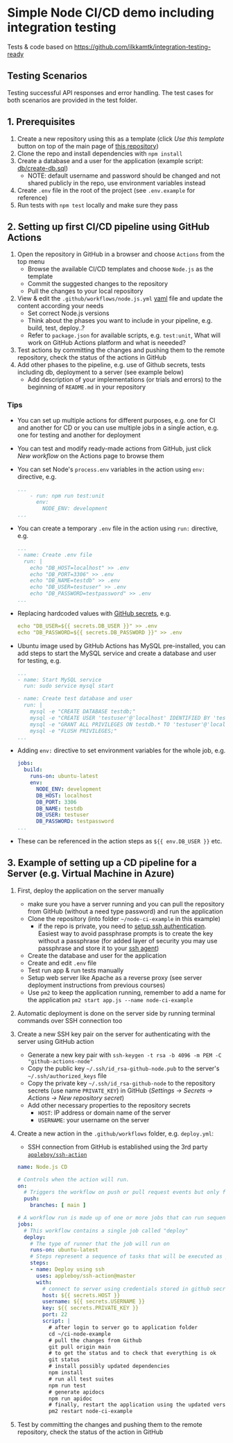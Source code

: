 # Simple Node CI/CD demo including integration testing

Tests & code based on <https://github.com/ilkkamtk/integration-testing-ready>

## Testing Scenarios

Testing successful API responses and error handling. The test cases for both scenarios are provided in the test folder.

## 1. Prerequisites

1. Create a new repository using this as a template (click _Use this template_ button on top of the main page of [this repository](https://github.com/mattpe/node-ci-intro))
1. Clone the repo and install dependencies with `npm install`
1. Create a database and a user for the application (example script: [db/create-db.sql](./db/create-db.sql))
    - NOTE: default username and password should be changed and not shared publicly in the repo, use environment variables instead
1. Create `.env` file in the root of the project (see `.env.example` for reference)
1. Run tests with `npm test` locally and make sure they pass

## 2. Setting up first CI/CD pipeline using GitHub Actions

1. Open the repository in GitHub in a browser and choose `Actions` from the top menu
   - Browse the available CI/CD templates and choose `Node.js` as the template
   - Commit the suggested changes to the repository
   - Pull the changes to your local repository
1. View & edit the `.github/workflows/node.js.yml` [yaml](https://yaml.org/) file and update the content according your needs
   - Set correct Node.js versions
   - Think about the phases you want to include in your pipeline, e.g. build, test, deploy..?
   - Refer to `package.json` for available scripts, e.g. `test:unit`, What will work on GitHub Actions platform and what is neeeded?
1. Test actions by committing the changes and pushing them to the remote repository, check the status of the actions in GitHub
1. Add other phases to the pipeline, e.g. use of Github secrets, tests including db,  deployment to a server (see example below)
   - Add description of your implementations (or trials and errors) to the beginning of `README.md` in your repository

### Tips

- You can set up multiple actions for different purposes, e.g. one for CI and another for CD or you can use multiple jobs in a single action, e.g. one for testing and another for deployment
- You can test and modify ready-made actions from GitHub, just click _New workflow_ on the Actions page to browse them
- You can set Node's `process.env` variables in the action using `env:` directive, e.g.

    ```yaml
    ...
        - run: npm run test:unit
          env:
            NODE_ENV: development
    ...
    ```

- You can create a temporary `.env` file in the action using `run:` directive, e.g.

    ```yaml
    ...
    - name: Create .env file
      run: |
        echo "DB_HOST=localhost" >> .env
        echo "DB_PORT=3306" >> .env
        echo "DB_NAME=testdb" >> .env
        echo "DB_USER=testuser" >> .env
        echo "DB_PASSWORD=testpassword" >> .env
    ...
    ```

- Replacing hardcoded values with [GitHub secrets](https://docs.github.com/en/actions/how-tos/write-workflows/choose-what-workflows-do/use-secrets), e.g.

    ```yaml
    echo "DB_USER=${{ secrets.DB_USER }}" >> .env
    echo "DB_PASSWORD=${{ secrets.DB_PASSWORD }}" >> .env
    ```

- Ubuntu image used by GitHub Actions has MySQL pre-installed, you can add steps to start the MySQL service and create a database and user for testing, e.g.

    ```yaml
    ...
    - name: Start MySQL service
      run: sudo service mysql start

    - name: Create test database and user
      run: |
        mysql -e "CREATE DATABASE testdb;"
        mysql -e "CREATE USER 'testuser'@'localhost' IDENTIFIED BY 'testpassword';"
        mysql -e "GRANT ALL PRIVILEGES ON testdb.* TO 'testuser'@'localhost';"
        mysql -e "FLUSH PRIVILEGES;"
    ...
    ```

- Adding `env:` directive to set environment variables for the whole job, e.g.

    ```yaml
    jobs:
      build:
        runs-on: ubuntu-latest
        env:
          NODE_ENV: development
          DB_HOST: localhost
          DB_PORT: 3306
          DB_NAME: testdb
          DB_USER: testuser
          DB_PASSWORD: testpassword
    ...
    ```

- These can be referenced in the action steps as `${{ env.DB_USER }}` etc.

## 3. Example of setting up a CD pipeline for a Server (e.g. Virtual Machine in Azure)

1. First, deploy the application on the server manually
    - make sure you have a server running and you can pull the repository from GitHub (without a need type password) and run the application
    - Clone the repository (into folder `~/node-ci-example` in this example)
      - if the repo is private, you need to [setup ssh authentication](https://docs.github.com/en/authentication/connecting-to-github-with-ssh). Easiest way to avoid passphrase prompts is to create the key without a passphrase (for added layer of security you may use passphrase and store it to your [ssh agent](https://gist.github.com/nepsilon/45fae11f8d173e3370c3))
    - Create the database and user for the application
    - Create and edit `.env` file
    - Test run app & run tests manually
    - Setup web server like Apache as a reverse proxy (see server deployment instructions from previous courses)
    - Use `pm2` to keep the application running, remember to add a name for the application `pm2 start app.js --name node-ci-example`
1. Automatic deployment is done on the server side by running terminal commands over SSH connection too
1. Create a new SSH key pair on the server for authenticating with the server using GitHub action
    - Generate a new key pair with `ssh-keygen -t rsa -b 4096 -m PEM -C "github-actions-node"`
    - Copy the public key `~/.ssh/id_rsa-github-node.pub` to the server's `~/.ssh/authorized_keys` file
    - Copy the private key `~/.ssh/id_rsa-github-node` to the repository secrets (use name `PRIVATE_KEY`) in GitHub (_Settings -> Secrets -> Actions -> New repository secret_)
    - Add other necessary properties to the repository secrets
      - `HOST`: IP address or domain name of the server
      - `USERNAME`: your username on the server
1. Create a new action in the `.github/workflows` folder, e.g. `deploy.yml`:
    - SSH connection from GitHub is established using the 3rd party [`appleboy/ssh-action`](https://github.com/appleboy/ssh-action)

    ```yaml
    name: Node.js CD

    # Controls when the action will run. 
    on:
      # Triggers the workflow on push or pull request events but only for the main branch
      push:
        branches: [ main ]

    # A workflow run is made up of one or more jobs that can run sequentially or in parallel
    jobs:
      # This workflow contains a single job called "deploy"
      deploy:
        # The type of runner that the job will run on
        runs-on: ubuntu-latest
        # Steps represent a sequence of tasks that will be executed as part of the job
        steps:
        - name: Deploy using ssh
          uses: appleboy/ssh-action@master
          with:
            # connect to server using credentials stored in github secrets
            host: ${{ secrets.HOST }}
            username: ${{ secrets.USERNAME }}
            key: ${{ secrets.PRIVATE_KEY }}
            port: 22
            script: |
              # after login to server go to application folder
              cd ~/ci-node-example
              # pull the changes from Github
              git pull origin main
              # to get the status and to check that everything is ok
              git status
              # install possibly updated dependencies
              npm install
              # run all test suites
              npm run test
              # generate apidocs
              npm run apidoc
              # finally, restart the application using the updated version of it
              pm2 restart node-ci-example
    ```

1. Test by committing the changes and pushing them to the remote repository, check the status of the action in GitHub
